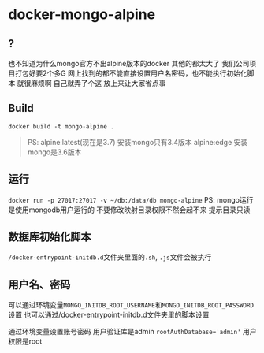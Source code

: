 # docker-mongo-alpine

## ?
也不知道为什么mongo官方不出alpine版本的docker
其他的都太大了 我们公司项目打包好要2个多G
网上找到的都不能直接设置用户名密码，也不能执行初始化脚本 就很麻烦啊
自己就弄了个这 放上来让大家省点事


## Build
`docker build -t mongo-alpine .`

> PS: alpine:latest(现在是3.7) 安装mongo只有3.4版本
>     alpine:edge 安装mongo是3.6版本


## 运行
`docker run -p 27017:27017 -v ~/db:/data/db mongo-alpine`
PS: mongo运行是使用mongodb用户运行的 不要修改映射目录权限不然会起不来 提示目录只读


## 数据库初始化脚本
`/docker-entrypoint-initdb.d`文件夹里面的`.sh`, `.js`文件会被执行


## 用户名、密码

可以通过环境变量`MONGO_INITDB_ROOT_USERNAME`和`MONGO_INITDB_ROOT_PASSWORD`设置
也可以通过/docker-entrypoint-initdb.d文件夹里的脚本设置

通过环境变量设置账号密码
用户验证库是admin  `rootAuthDatabase='admin'`
用户权限是root

